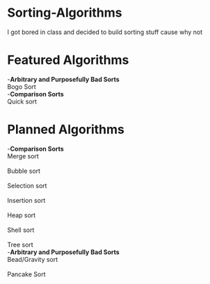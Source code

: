 # Sorting-Algorithms
I got bored in class and decided to build sorting stuff cause why not

# Featured Algorithms
-**Arbitrary and Purposefully Bad Sorts**<br /> 
Bogo Sort<br />
-**Comparison Sorts**<br /> 
Quick sort <br /> 
# Planned Algorithms
-**Comparison Sorts**<br /> 
Merge sort <br />  
Bubble sort <br />  
Selection sort <br />  
Insertion sort <br />  
Heap sort <br />  
Shell sort <br />  
Tree sort <br /> 
-**Arbitrary and Purposefully Bad Sorts**<br /> 
Bead/Gravity sort <br />  
Pancake Sort <br />  
